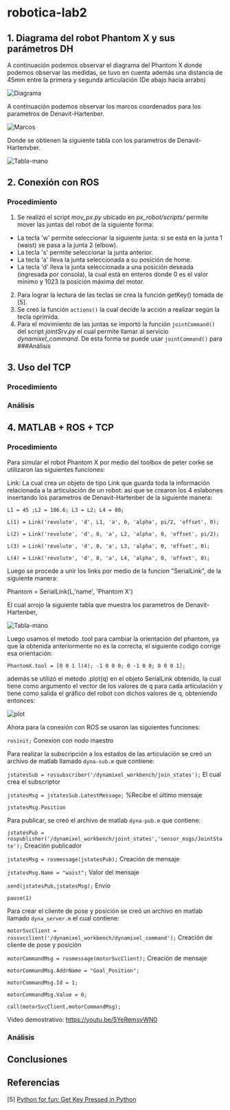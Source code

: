 # robotica-lab2
## 1. Diagrama del robot Phantom X y sus parámetros DH
A continuación podemos observar el diagrama del Phantom X donde podemos observar las medidas, se tuvo en cuenta además una distancia de 45mm entre la primera y segunda articulación (De abajo hacia arrabo)

![Diagrama](diagrama-1.png "Diagrama")

A continuación podemos observar los marcos coordenados para los parametros de Denavit-Hartenber.

![Marcos](robot-dh.png "Marcos")

Donde se obtienen la siguiente tabla con los parametros de Denavit-Hartenvber.

![Tabla-mano](tablas-dh-mano.png "Tabla-mano")

## 2. Conexión con ROS
### Procedimiento
1. Se realizó el script *mov_px.py* ubicado en *px_robot/scripts/* permite mover las juntas del robot de la siguiente forma:
- La tecla 'w' permite seleccionar la siguiente junta: si se está en la junta 1 (waist) se pasa a la junta 2 (elbow).
- La tecla 's' permite seleccionar la junta anterior.
- La tecla 'a' lleva la junta seleccionada a su posición de home.
- La tecla 'd' lleva la junta seleccionada a una posición deseada (ingresada por consola), la cual está en enteros donde 0 es el valor mínimo y 1023 la posición máxima del motor.

2. Para lograr la lectura de las teclas se crea la función getKey() tomada de [5].
3. Se creó la función `actions()` la cual decide la acción a realizar según la tecla oprimida.
4. Para el movimiento de las juntas se importó la función `jointCommand()` del script *jointSrv.py* el cual permite llamar al servicio *dynamixel_command*. De esta forma se puede usar `jointCommand()` para
###Análisis
## 3. Uso del TCP
### Procedimiento
### Análisis

## 4. MATLAB + ROS + TCP

### Procedimiento

Para simular el robot Phantom X por medio del toolbox de peter corke se utilizaron las siguientes funciones:

Link: La cual crea un objeto de tipo Link que guarda toda la información relacionada a la articulación de un robot: así que se crearon los 4 eslabones insertando los parametros de Denavit-Hartenber de la siguiente manera:

`L1 = 45 ;L2 = 106.6; L3 = L2; L4 = 80;` 

`L(1) = Link('revolute', 'd', L1, 'a', 0, 'alpha', pi/2, 'offset', 0);`  

`L(2) = Link('revolute', 'd', 0, 'a', L2, 'alpha', 0, 'offset', pi/2);`  

`L(3) = Link('revolute', 'd', 0, 'a', L3, 'alpha', 0, 'offset', 0);`  

`L(4) = Link('revolute', 'd', 0, 'a', L4, 'alpha', 0, 'offset', 0);`  

Luego se procede a unir los links por medio de la funcion "SerialLink", de la siguiente manera:

Phantom = SerialLink(L,'name', 'Phantom X')

El cual arrojo la siguiente tabla que muestra los parametros de Denavit-Hartenber,

![Tabla-mano](tabla-dh.png "Tabla-mano")

Luego usamos el metodo .tool para cambiar la orientación del phantom, ya que la obtenida anteriormente no es la correcta, el siguiente codigo corrige esa orientación:

`PhantomX.tool = [0 0 1 l(4); -1 0 0 0; 0 -1 0 0; 0 0 0 1];` 

 además se utilizó el metodo .plot(q) en el objeto SerialLink obtenido, la cual tiene como argumento el vector de los valores de q para cada articulación y tiene como salida el gráfico del robot con dichos valores de q, obteniendo entonces:
 
 ![plot](plot_q.png "Plot q")
 
 Ahora para la conexión con ROS se usaron las siguientes funciones:
 
 `rosinit;` Conexion con nodo maestro  
 
 
 Para realizar la subscripción a los estados de las articulación se creó un archivo de matlab llamado `dyna-sub.m` que contiene:  
 
 
`jstatesSub = rossubscriber('/dynamixel_workbench/join_states');` El cual crea el subscriptor  


`jstatesMsg = jstatesSub.LatestMessage;` %Recibe el último mensaje  

`jstatesMsg.Position`  


Para publicar, se creó el archivo de matlab `dyna-pub.m` que contiene:

`jstatesPub = rospublisher('/dynamixel_workbench/joint_states','sensor_msgs/JointState');` Creación publicador  

`jstatesMsg = rosmessage(jstatesPub);` Creación de mensaje  


`jstatesMsg.Name = "waist";` Valor del mensaje  

`send(jstatesPub,jstatesMsg);` Envio  

`pause(1)`  


Para crear el cliente de pose y posición se creó un archivo en matlab llamado `dyna_server.m` el cual contiene:  


`motorSvcClient = rossvcclient('/dynamixel_workbench/dynamixel_command');` Creación de cliente de pose y posición  

`motorCommandMsg = rosmessage(motorSvcClient);` Creación de mensaje  


`motorCommandMsg.AddrName = "Goal_Position";`  

`motorCommandMsg.Id = 1;`  

`motorCommandMsg.Value = 0;`  

`call(motorSvcClient,motorCommandMsg);`  


Video demostrativo: https://youtu.be/5YeRemsvWN0
### Análisis
## Conclusiones
## Referencias
[5] [Python for fun: Get Key Pressed in Python](http://python4fun.blogspot.com/2008/06/get-key-press-in-python.html)
